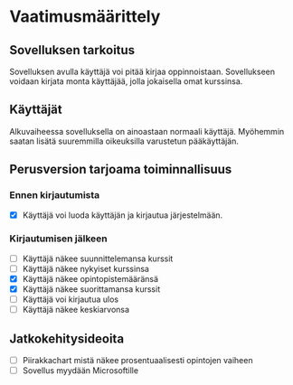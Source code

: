 # Vaatimusmäärittely
## Sovelluksen tarkoitus
Sovelluksen avulla käyttäjä voi pitää kirjaa oppinnoistaan. Sovellukseen voidaan kirjata monta käyttäjää, jolla jokaisella omat kurssinsa. 
## Käyttäjät
Alkuvaiheessa sovelluksella on ainoastaan normaali käyttäjä. Myöhemmin saatan lisätä suuremmilla oikeuksilla varustetun pääkäyttäjän.
## Perusversion tarjoama toiminnallisuus
### Ennen kirjautumista
- [x] Käyttäjä voi luoda käyttäjän ja kirjautua järjestelmään. 
### Kirjautumisen jälkeen
- [ ] Käyttäjä näkee suunnittelemansa kurssit
- [ ] Käyttäjä näkee nykyiset kurssinsa
- [x] Käyttäjä näkee opintopistemääränsä
- [x] Käyttäjä näkee suorittamansa kurssit
- [ ] Käyttäjä voi kirjautua ulos
- [ ] Käyttäjä näkee keskiarvonsa
## Jatkokehitysideoita
- [ ] Piirakkachart mistä näkee prosentuaalisesti opintojen vaiheen
- [ ] Sovellus myydään Microsoftille

